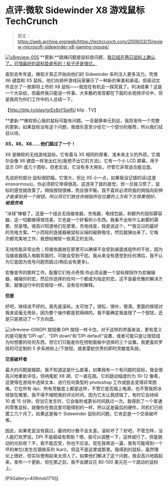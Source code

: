 # 点评:微软 Sidewinder X8 游戏鼠标 TechCrunch

> 原文：<https://web.archive.org/web/https://techcrunch.com/2009/03/11/review-microsoft-sidewinder-x8-gaming-mouse/>

[![x8review-005](img/da4b48bb35855b2f483411d0fc52db29.png "x8review-005")](https://web.archive.org/web/20221006194011/http://www.crunchgear.com/2009/03/11/review-microsoft-sidewinder-x8-gaming-mouse/x8review-005/) 
**更新:**跳绳问题是鼠标垫问题，[我已经在两只鼠标上确认了。可惜最好的鼠标垫是布的！轮子还是很烂。](https://web.archive.org/web/20221006194011/http://www.crunchgear.com/2009/03/16/microsoft-sidewinder-x8-review-update/)

直到去年年底，微软才真正开始向他们的 Sidewinder 系列注入更多活力。凭借 X6 键盘和 X5 鼠标，他们向铁杆游戏玩家展示了一种新的审美和承诺。但驱动文件显示了一款即将上市的 X8 鼠标——我现在有机会一探究竟了。判决结果？这是一个大杂烩，但最终我只能说一件事。大多数的发现都在下面的长视频评论中，但是我将为你们工作中的人总结一下。

 【http://blip.tv/play/grEx8sYSieRU blip . TV】

**更新:**微软担心我的鼠标可能有问题。一旦替换单元到达，我将发布一个完整的更新。如果鼠标没有这个问题，我很乐意至少给它一个部分的推荐，所以我们拭目以待。

**X5，X6，X8……他们跳过了一个！**

X8 是微软的无线游戏鼠标。它有着与 X5 相同的厚重、准未来主义的外观，它偶尔会像 X6 键盘一样发出红光(我想不出它的方法)。它有一个小 LCD 屏幕，用于显示 DPI 或几个图标，但老实说，它没有多大用处，尽管它非常适合能见度。

先说好的部分:鼠标很舒服。它很大，但比 X5 小一点，如果我没记错的话(这是 enooormous)。你必须把它举得很高，这违背了我的直觉，但一旦我习惯了，鼠标的感觉就改善了。拇指按钮很棒，而且很平衡。我不喜欢必须将我的拇指向前伸*才能拿到另一个按钮，所以将它们放在你拇指所在位置的上方和下方效果很好。
 **给我充电***

“冰球”棒极了。这是一个组合无线接收器，充电器，电线包装，和额外的鼠标脚容器。这一切都做得很完美，它也是一个好看的小东西。我看不出有什么新脚的需要，但是嘿。很高兴知道他们在那里。充电线是，我是说这个，**我见过的最好的充电方案。**小而轻的连接器被鼠标尖端的磁铁吸住，然后就弹出来了。它每次都完美地工作，我想给微软一些真正的支持。

无线性能非常出色；将接收器放在那里可以确保不会受到桌面或组件的干扰，因为当接收器插入电脑背面时，可能会受到干扰。我从来没有感觉到任何滞后，我不认为它是因为信号问题而跳过(稍后会有更多)。

宏像宣传的那样工作。配置它们有点奇怪:你必须设置一个鼠标按钮作为宏编辑器，编辑你的宏，然后你选择的任何一个都成为指定的宏。这不是最优雅的解决方案，就像运行中的宏按钮一样，没有任何解释。

**但是**

好吧，继续说不好的。首先是滚轮。太可怕了。很松，很吵，很滑。里面的按钮对我来说毫无用处，因为整个操作都是软绵绵的。我不能确定我是按了一个按钮，还是只是晃动了一下方向盘。

![x8review-006](img/7881ac1d40152574d0e87116abb779ef.png "x8review-006")DPI 按钮像 DPI 按钮一样卡住。对于这样的界面来说，更有意义的是可能有“DPI up”、“DPI down”和“DPI default”设置，或者可能只是让按钮成为你想要的任何东西，但它们只能是你在控制面板中选择的三个设置。我更喜欢罗技的可定制的 5 步系统和上/下按钮，或者雷蛇优秀的即时灵敏度系统。

**交易破坏者**

最大的问题是跟踪。我不知道这是什么故事，如果我有一个有问题的鼠标，我会很高兴地重新评估，但响尾蛇 X8 *跳*。它一直在跳。它的跳动幅度约为 10-12 像素，这使得在游戏中选择文本、进行任何类型的 photoshop 工作或狙击变得非常困难。它在所有 dpi、所有灵敏度上都是这样，不管它是否插上电源，也不管我把冰球放在哪里。我不得不缩短我的评论时间，因为它太让我烦恼了。有时它会持续 10 或 15 分钟，但当它发生时，它会每秒或更长时间跳过一次。我得到了一个普通的零售鼠标，就像你在商店里可能得到的一样，所以这是最后的硬件。司机们已经罢工几个月了。如果这是每个 Sidewinder 鼠标的问题，它肯定是一个交易破坏者。

因此，如果老鼠没有跳过，最终的计数不会太差。滚轮坏了？好吧，不管怎样，没人能打败罗技。DPI 不是超级有帮助？嗯，我可以调整一下，这样就行了。但是跳动的光标呢？不，我不能忍受，你也不应该。现在我再说一遍，我有可能得到一个坏的单位(发生在钢铁系列 Ikari)，但这不是这里或那里。我得到的鼠标，虽然理论上很好，但实际使用起来太烦人了。如果他们解决了这个问题，我会高兴地跳起来，发布一个更新，但在那之前，我不会建议花 80-100 美元在一个跳动的鼠标上。

[PSGallery=406mxb1710j]